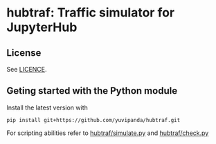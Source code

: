 # hubtraf: Traffic simulator for JupyterHub

## License

See [LICENCE](LICENCE).

## Geting started with the Python module

Install the latest version with

```shell
pip install git+https://github.com/yuvipanda/hubtraf.git
```

For scripting abilities refer to [hubtraf/simulate.py](hubtraf/simulate.py) and [hubtraf/check.py](hubtraf/check.py)
